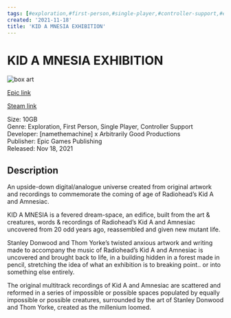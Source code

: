 ```yaml
---
tags: [#exploration,#first-person,#single-player,#controller-support,#epic,#game,#owned,#pc]
created: '2021-11-18'
title: 'KID A MNESIA EXHIBITION'
---
```

# KID A MNESIA EXHIBITION

![box art](https://cdn1.epicgames.com/salesEvent/salesEvent/EGS_KIDAMNESIAEXHIBITION_namethemachinexAGP_S1_2560x1440-01dfad2110f87a6348843484091a2741?h=270&amp;resize=1&amp;w=480)

[Epic link](https://www.epicgames.com/store/en-US/p/kid-a-mnesia-exhibition)

[Steam link](https://store.steampowered.com/search/?term=KID%20A%20MNESIA%20EXHIBITION)

Size: 10GB  
Genre: Exploration, First Person, Single Player, Controller Support  
Developer: [namethemachine] x Arbitrarily Good Productions  
Publisher: Epic Games Publishing  
Released: Nov 18, 2021  

## Description

An upside-down digital/analogue universe created from original artwork and recordings to commemorate the coming of age of Radiohead’s Kid A and Amnesiac.

KID A MNESIA is a fevered dream-space, an edifice, built from the art &amp; creatures, words &amp; recordings of Radiohead’s Kid A and Amnesiac uncovered from 20 odd years ago, reassembled and given new mutant life.

Stanley Donwood and Thom Yorke’s twisted anxious artwork and writing made to accompany the music of Radiohead’s Kid A and Amnesiac is uncovered and brought back to life, in a building hidden in a forest made in pencil, stretching the idea of what an exhibition is to breaking point.. or into something else entirely.

The original multitrack recordings of Kid A and Amnesiac are scattered and reformed in a series of impossible or possible spaces populated by equally impossible or possible creatures, surrounded by the art of Stanley Donwood and Thom Yorke, created as the millenium loomed.
